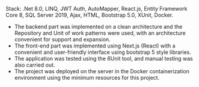 Stack: .Net 8.0, LINQ, JWT Auth, AutoMapper, React.js, Entity Framework Core 8, SQL Server 2019, Ajax, HTML, Bootstrap 5.0, XUnit, Docker.
- The backend part was implemented on a clean architecture and the Repository and Unit of work patterns were used, with an architecture convenient for support and expansion.
- The front-end part was implemented using Next.js (React) with a convenient and user-friendly interface using bootstrap 5 style libraries.
- The application was tested using the 6Unit tool, and manual testing was also carried out.
- The project was deployed on the server in the Docker containerization environment using the minimum resources for this project.

